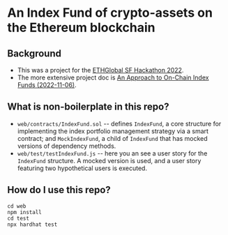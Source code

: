 # An Index Fund of crypto-assets on the Ethereum blockchain

## Background
 - This was a project for the [ETHGlobal SF Hackathon 2022](https://ethglobal.com/events/ethsanfrancisco2022/home).
 - The more extensive project doc is [An Approach to On-Chain Index Funds (2022-11-06)](https://docs.google.com/document/d/1P7B8YbMYtgKWLpTUFDoFH_Krtiwo9xgKgCTuOfMV0Do/edit#heading=h.vv1754u0addx).


## What is non-boilerplate in this repo?
 - `web/contracts/IndexFund.sol` -- defines `IndexFund`, a core structure for implementing the index portfolio management strategy via a smart contract; and `MockIndexFund`, a child of `IndexFund` that has mocked versions of dependency methods.
 - `web/test/testIndexFund.js` -- here you an see a user story for the `IndexFund` structure. A mocked version is used, and a user story featuring two hypothetical users is executed.

## How do I use this repo?
```
cd web
npm install
cd test
npx hardhat test
```
